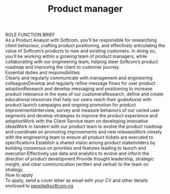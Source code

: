 ---
title:              Product manager
location:           Lagos
department:         Engineering
subunit:            
featured_image:     /uploads/headers/openings-header.jpg
image_description:
body: |-
    ### ROLE FUNCTION BRIEF

    As a Product Analyst with Softcom, you’ll be responsible for researching client behaviour, crafting product positioning, and effectively articulating the value of Softcom’s products to new and existing customers. In doing so, you’ll be working within a growing team of product managers, while collaborating with our engineering team, helping steer Softcom’s product roadmap and improving the client to customer journey.

    ### Essential duties and responsibilities
    - Clearly and regularly communicate with management and engineering colleagues
    - Develop and regularly refine message flows for user product adoption
    - Research and develop messaging and positioning to increase product relevance in the eyes of our customers
    - Research, define and create educational resources that help our users reach their goals
    - Assist with product launch campaigns and ongoing promotion for product improvements
    - Interview, survey and measure behaviors of our varied user segments and develop strategies to improve the product experience and adoption
    - Work with the Client Service team on developing innovative ideas
    - Work in tandem with our product team to evolve the product roadmap and coordinate on promoting improvements and new releases
    - Work closely with the engineering team to ensure all product tickets are executed to specifications.
    - Establish a shared vision among product stakeholders by building consensus on priorities and features leading to launch and execution.
    - Effectively use data and analytics to evolve and inform the direction of product development.
    - Provide thought leadership, strategic insight, and clear communication (written and verbal) to the team on strategy.

    ### How to apply
    To apply, send a cover letter as email with your CV and other details enclosed to [people@softcom.ng](//mailto:people@softcom.ng)
---